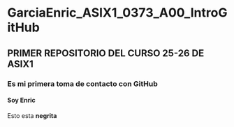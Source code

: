# GarciaEnric_ASIX1_0373_A00_IntroGitHub
## PRIMER REPOSITORIO DEL CURSO 25-26 DE ASIX1
### Es mi primera toma de contacto con GitHub
#### Soy Enric
Esto esta __negrita__  